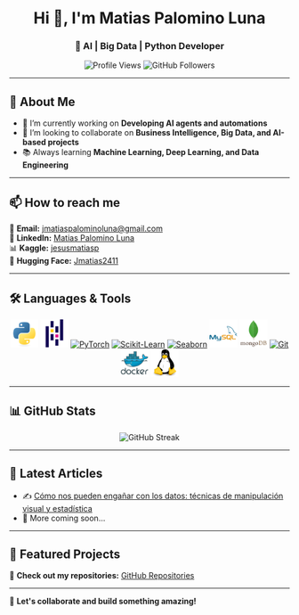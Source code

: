 <h1 align="center">Hi 👋, I'm Matias Palomino Luna</h1>
<h3 align="center">🚀 AI |  Big Data | Python Developer</h3>

<p align="center">
  <img src="https://komarev.com/ghpvc/?username=jmatias2411&label=Profile%20Views&color=0e75b6&style=flat" alt="Profile Views" />
  <img src="https://img.shields.io/github/followers/jmatias2411?label=Followers&style=social" alt="GitHub Followers">
</p>

---

## 🚀 About Me
- 🔭 I’m currently working on **Developing AI agents and automations**  
- 👯 I’m looking to collaborate on **Business Intelligence, Big Data, and AI-based projects**  
- 📚 Always learning **Machine Learning, Deep Learning, and Data Engineering**  

---

## 📫 How to reach me  
📩 **Email:** jmatiaspalominoluna@gmail.com  
🔗 **LinkedIn:** [Matias Palomino Luna](https://www.linkedin.com/in/matias-palomino-luna24/)  
📊 **Kaggle:** [jesusmatiasp](https://kaggle.com/jesusmatiasp)  
🤗 **Hugging Face:** [Jmatias2411](https://huggingface.co/Jmatias2411)  


---

## 🛠️ Languages & Tools  
<p align="center">
  <a href="https://www.python.org"><img src="https://raw.githubusercontent.com/devicons/devicon/master/icons/python/python-original.svg" alt="Python" width="50" height="50"/></a>
  <a href="https://pandas.pydata.org/"><img src="https://raw.githubusercontent.com/devicons/devicon/2ae2a900d2f041da66e950e4d48052658d850630/icons/pandas/pandas-original.svg" alt="Pandas" width="50" height="50"/></a>
  <a href="https://pytorch.org/"><img src="https://www.vectorlogo.zone/logos/pytorch/pytorch-icon.svg" alt="PyTorch" width="50" height="50"/></a>
  <a href="https://scikit-learn.org/"><img src="https://upload.wikimedia.org/wikipedia/commons/0/05/Scikit_learn_logo_small.svg" alt="Scikit-Learn" width="50" height="50"/></a>
  <a href="https://seaborn.pydata.org/"><img src="https://seaborn.pydata.org/_images/logo-mark-lightbg.svg" alt="Seaborn" width="50" height="50"/></a>
  <a href="https://www.mysql.com/"><img src="https://raw.githubusercontent.com/devicons/devicon/master/icons/mysql/mysql-original-wordmark.svg" alt="MySQL" width="50" height="50"/></a>
  <a href="https://www.mongodb.com/"><img src="https://raw.githubusercontent.com/devicons/devicon/master/icons/mongodb/mongodb-original-wordmark.svg" alt="MongoDB" width="50" height="50"/></a>
  <a href="https://git-scm.com/"><img src="https://www.vectorlogo.zone/logos/git-scm/git-scm-icon.svg" alt="Git" width="50" height="50"/></a>
  <a href="https://www.docker.com/"><img src="https://raw.githubusercontent.com/devicons/devicon/master/icons/docker/docker-original-wordmark.svg" alt="Docker" width="50" height="50"/></a>
  <a href="https://www.linux.org/"><img src="https://raw.githubusercontent.com/devicons/devicon/master/icons/linux/linux-original.svg" alt="Linux" width="50" height="50"/></a>
</p>

---

## 📊 GitHub Stats  
<p align="center">
  <img src="https://github-readme-streak-stats.herokuapp.com/?user=jmatias2411&theme=tokyonight" alt="GitHub Streak" />
</p>

---

## 📝 Latest Articles  
- ✍️ [Cómo nos pueden engañar con los datos: técnicas de manipulación visual y estadística](https://www.linkedin.com/pulse/cómo-nos-pueden-engañar-con-los-datos-técnicas-de-y-palomino-luna-qkhuf/)  
- 📖 More coming soon...  

---

## 🌟 Featured Projects  
📌 **Check out my repositories:** [GitHub Repositories](https://github.com/jmatias2411?tab=repositories)  

---

🚀 **Let's collaborate and build something amazing!**  
